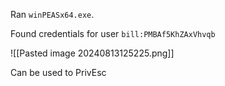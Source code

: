 Ran `winPEASx64.exe`.

Found credentials for user `bill:PMBAf5KhZAxVhvqb`

![[Pasted image 20240813125225.png]]

Can be used to PrivEsc
